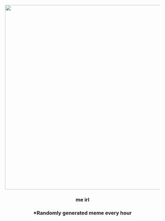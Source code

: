 <p align="center">
        <img src="https://i.redd.it/pvmw1wl40jq81.png" width="600" height="600">
        </p>
        <h3 align="center">me irl</h3>
        <h3 align="center">*Randomly generated meme every hour</h3>
    